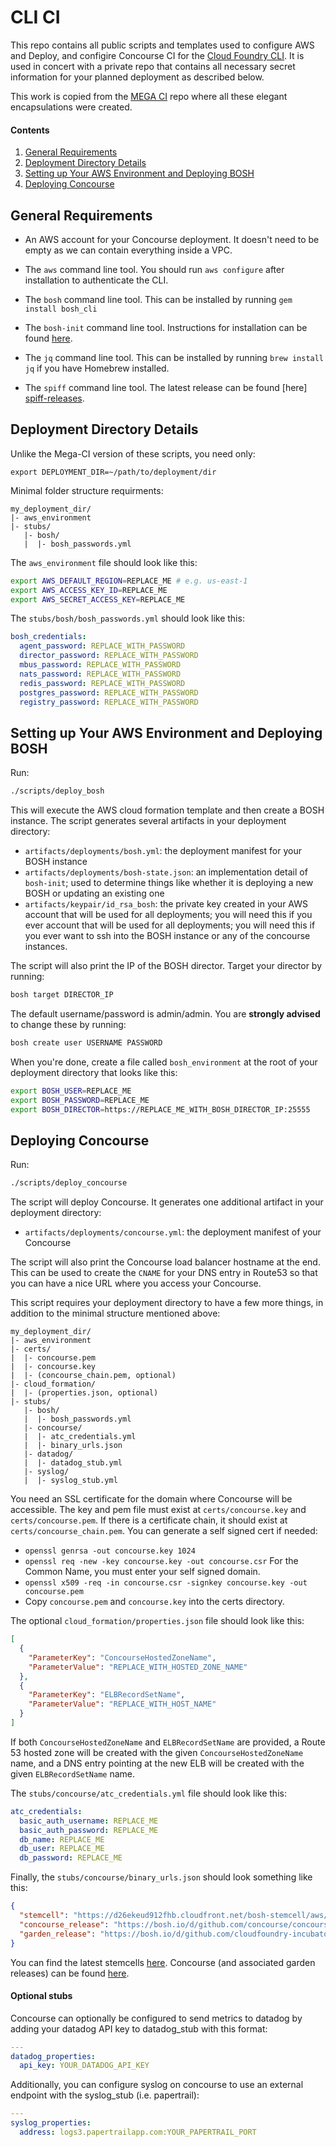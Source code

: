 # CLI CI

This repo contains all public scripts and templates used to configure AWS and
Deploy, and configire Concourse CI for the 
[Cloud Foundry CLI](https://github.com/cloudfoundry/cli). It is used in concert 
with a private repo that contains all necessary secret information for your planned 
deployment as described below.

This work is copied from the [MEGA CI](https://github.com/cloudfoundry/mega-ci) repo
where all these elegant encapsulations were created.

#### Contents

1. [General Requirements](#general-requirements)
2. [Deployment Directory Details](#deployment-directory-details)
3. [Setting up Your AWS Environment and Deploying BOSH](#setting-up-your-aws-environment-and-deploying-bosh)
4. [Deploying Concourse](#deploying-concourse)

## General Requirements

* An AWS account for your Concourse deployment. It doesn't need to be empty as
  we can contain everything inside a VPC.

* The `aws` command line tool. You should run `aws configure` after
  installation to authenticate the CLI.

* The `bosh` command line tool.  This can be installed by running `gem install bosh_cli`

* The `bosh-init` command line tool. Instructions for installation can be found
  [here][bosh-init-docs].

* The `jq` command line tool. This can be installed by running `brew install jq`
  if you have Homebrew installed.

* The `spiff` command line tool. The latest release can be found [here]
  [spiff-releases].

## Deployment Directory Details

Unlike the Mega-CI version of these scripts, you need only:

```shell
export DEPLOYMENT_DIR=~/path/to/deployment/dir
```

Minimal folder structure requirments:

```
my_deployment_dir/
|- aws_environment
|- stubs/
   |- bosh/
   |  |- bosh_passwords.yml
```

The `aws_environment` file should look like this:

```bash
export AWS_DEFAULT_REGION=REPLACE_ME # e.g. us-east-1
export AWS_ACCESS_KEY_ID=REPLACE_ME
export AWS_SECRET_ACCESS_KEY=REPLACE_ME
```

The `stubs/bosh/bosh_passwords.yml` should look like this:

```yaml
bosh_credentials:
  agent_password: REPLACE_WITH_PASSWORD
  director_password: REPLACE_WITH_PASSWORD
  mbus_password: REPLACE_WITH_PASSWORD
  nats_password: REPLACE_WITH_PASSWORD
  redis_password: REPLACE_WITH_PASSWORD
  postgres_password: REPLACE_WITH_PASSWORD
  registry_password: REPLACE_WITH_PASSWORD
```

## Setting up Your AWS Environment and Deploying BOSH

Run:

```bash
./scripts/deploy_bosh
```

This will execute the AWS cloud formation template and then create a BOSH
instance. The script generates several artifacts in your deployment directory:

* `artifacts/deployments/bosh.yml`: the deployment manifest for your BOSH instance
* `artifacts/deployments/bosh-state.json`: an implementation detail of `bosh-init`;
  used to determine things like whether it is deploying a new BOSH or updating an
  existing one
* `artifacts/keypair/id_rsa_bosh`: the private key created in your AWS
  account that will be used for all deployments; you will need this if you ever
  account that will be used for all deployments; you will need this if you ever
  want to ssh into the BOSH instance or any of the concourse instances.

The script will also print the IP of the BOSH director. Target your director by running:

```bash
bosh target DIRECTOR_IP
```

The default username/password is admin/admin. You are **strongly advised** to change
these by running:

```bash
bosh create user USERNAME PASSWORD
```

When you're done, create a file called `bosh_environment` at the root of your
deployment directory that looks like this:

```bash
export BOSH_USER=REPLACE_ME
export BOSH_PASSWORD=REPLACE_ME
export BOSH_DIRECTOR=https://REPLACE_ME_WITH_BOSH_DIRECTOR_IP:25555
```

## Deploying Concourse

Run:

```bash
./scripts/deploy_concourse
```

The script will deploy Concourse. It generates one additional artifact in your
deployment directory:

* `artifacts/deployments/concourse.yml`: the deployment manifest of your Concourse

The script will also print the Concourse load balancer hostname at the end. This can be
used to create the `CNAME` for your DNS entry in Route53 so that you can have a nice
URL where you access your Concourse.

This script requires your deployment directory to have a few more things, in addition to the
minimal structure mentioned above:

```
my_deployment_dir/
|- aws_environment
|- certs/
|  |- concourse.pem
|  |- concourse.key
|  |- (concourse_chain.pem, optional)
|- cloud_formation/
|  |- (properties.json, optional)
|- stubs/
   |- bosh/
   |  |- bosh_passwords.yml
   |- concourse/
   |  |- atc_credentials.yml
   |  |- binary_urls.json
   |- datadog/
   |  |- datadog_stub.yml
   |- syslog/
   |  |- syslog_stub.yml

```

You need an SSL certificate for the domain where Concourse will be accessible. The
key and pem file must exist at `certs/concourse.key` and `certs/concourse.pem`. If
there is a certificate chain, it should exist at `certs/concourse_chain.pem`.
You can generate a self signed cert if needed:
                                                                             
* `openssl genrsa -out concourse.key 1024`
* `openssl req -new -key concourse.key -out concourse.csr` For the Common Name, you must enter your self signed domain.
* `openssl x509 -req -in concourse.csr -signkey concourse.key -out concourse.pem`
* Copy `concourse.pem` and `concourse.key` into the certs directory.

The optional `cloud_formation/properties.json` file should look like this:

```json
[
  {
    "ParameterKey": "ConcourseHostedZoneName",
    "ParameterValue": "REPLACE_WITH_HOSTED_ZONE_NAME"
  },
  {
    "ParameterKey": "ELBRecordSetName",
    "ParameterValue": "REPLACE_WITH_HOST_NAME"
  }
]

```
If both `ConcourseHostedZoneName` and `ELBRecordSetName` are provided, a Route 53 hosted zone will be created with the given
`ConcourseHostedZoneName` name, and a DNS entry pointing at the new ELB will be created with the given
`ELBRecordSetName` name.

The `stubs/concourse/atc_credentials.yml` file should look like this:
```yaml
atc_credentials:
  basic_auth_username: REPLACE_ME
  basic_auth_password: REPLACE_ME
  db_name: REPLACE_ME
  db_user: REPLACE_ME
  db_password: REPLACE_ME
```

Finally, the `stubs/concourse/binary_urls.json` should look something like this:

```json
{
  "stemcell": "https://d26ekeud912fhb.cloudfront.net/bosh-stemcell/aws/light-bosh-stemcell-3068-aws-xen-hvm-ubuntu-trusty-go_agent.tgz",
  "concourse_release": "https://bosh.io/d/github.com/concourse/concourse?v=0.62.0",
  "garden_release": "https://bosh.io/d/github.com/cloudfoundry-incubator/garden-linux-release?v=0.303.0"
}
```

You can find the latest stemcells [here][bosh-stemcells]. Concourse (and associated garden releases) can be found [here][concourse-releases].

#### Optional stubs

Concourse can optionally be configured to send metrics to datadog by adding your
datadog API key to datadog_stub with this format:

```yaml
---
datadog_properties:
  api_key: YOUR_DATADOG_API_KEY
```

Additionally, you can configure syslog on concourse to use an external endpoint
with the syslog_stub (i.e. papertrail):

```yaml
---
syslog_properties:
  address: logs3.papertrailapp.com:YOUR_PAPERTRAIL_PORT
```

[concourse-releases]: https://github.com/concourse/concourse/releases
[bosh-init-docs]: https://bosh.io/docs/install-bosh-init.html
[bosh-stemcells]: http://bosh.io/stemcells
[spiff-releases]: https://github.com/cloudfoundry-incubator/spiff/releases
